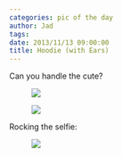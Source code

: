 ```yaml
---
categories: pic of the day
author: Jad
tags: 
date: 2013/11/13 09:00:00
title: Hoodie (with Ears)
---
```

Can you handle the cute?

<figure>
<img src="/img/2013/11/13/img_6447_1_medium.jpg" />
<figcaption></figcaption>
</figure>

<figure>
<img src="/img/2013/11/13/img_6435_1_medium.jpg" />
<figcaption></figcaption>
</figure>

Rocking the selfie:

<figure>
<img src="/img/2013/11/13/img_6488_1_large.jpg" />
<figcaption></figcaption>
</figure>

